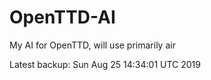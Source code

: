 # OpenTTD-AI
My AI for OpenTTD, will use primarily air

Latest backup: Sun Aug 25 14:34:01 UTC 2019
